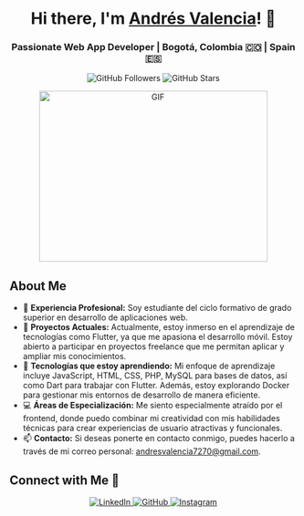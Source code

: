 <h1 align="center">Hi there, I'm <a href="https://100rabhcsmc.github.io/Me.io/" target="blank">Andrés Valencia</a>! 👋</h1>
<h3 align="center">Passionate Web App Developer | Bogotá, Colombia 🇨🇴 | Spain 🇪🇸</h3>

<p align="center">
  <img src="https://img.shields.io/github.com/andresvalencia72?tab=followers&style=social" alt="GitHub Followers" />
  <img src="https://img.shields.io/github/stars/100rabhcsmc?label=Stars&style=social" alt="GitHub Stars" />
</p>

<p align="center">
  <img align="center" src="https://media.giphy.com/media/SWoSkN6DxTszqIKEqv/giphy.gif" alt="GIF" width="400" height="300">
</p>

## About Me

- 🌱 **Experiencia Profesional:** Soy estudiante del ciclo formativo de grado superior en desarrollo de aplicaciones web.
- 🔭 **Proyectos Actuales:** Actualmente, estoy inmerso en el aprendizaje de tecnologías como Flutter, ya que me apasiona el desarrollo móvil. Estoy abierto a participar en proyectos freelance que me permitan aplicar y ampliar mis conocimientos.
- 🌱 **Tecnologías que estoy aprendiendo:** Mi enfoque de aprendizaje incluye JavaScript, HTML, CSS, PHP, MySQL para bases de datos, así como Dart para trabajar con Flutter. Además, estoy explorando Docker para gestionar mis entornos de desarrollo de manera eficiente.
- 💻 **Áreas de Especialización:** Me siento especialmente atraído por el frontend, donde puedo combinar mi creatividad con mis habilidades técnicas para crear experiencias de usuario atractivas y funcionales.
- 📫 **Contacto:** Si deseas ponerte en contacto conmigo, puedes hacerlo a través de mi correo personal: andresvalencia7270@gmail.com.


## Connect with Me 🤝

<p align="center">
  <a href="https://www.linkedin.com/in/andres-valencia-b1009123a/" target="_blank">
    <img src="https://img.icons8.com/doodle/40/000000/linkedin--v2.png" alt="LinkedIn" />
  </a>
  <a href="https://github.com/andresvalencia72/" target="_blank">
    <img src="https://img.icons8.com/doodle/40/000000/github--v1.png" alt="GitHub" />
  </a>
  <a href="#" target="_blank">
    <img src="https://img.icons8.com/doodle/40/000000/instagram-new--v2.png" alt="Instagram" />
  </a>
</p>
